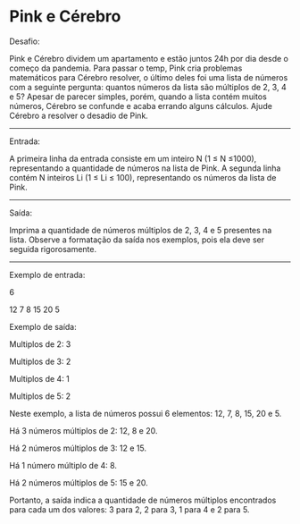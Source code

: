 # Pink e Cérebro

Desafio:

Pink e Cérebro dividem um apartamento e estão juntos 24h por dia desde o começo da pandemia.
Para passar o temp, Pink cria problemas matemáticos para Cérebro resolver, 
o último deles foi uma lista de números com a seguinte pergunta: quantos números da lista são múltiplos de 2, 3, 4 e 5?
Apesar de parecer simples, porém, quando a lista contém muitos números, Cérebro se confunde e acaba errando alguns cálculos.
Ajude Cérebro a resolver o desadio de Pink.

---

Entrada:

A primeira linha da entrada consiste em um inteiro N (1 ≤ N ≤1000), representando a quantidade de números na lista de Pink.
A segunda linha contém N inteiros Li (1 ≤ Li ≤ 100), representando os números da lista de Pink.

---

Saída:

Imprima a quantidade de números múltiplos de 2, 3, 4 e 5 presentes na lista. Observe a formatação da saída nos exemplos, pois ela deve ser seguida rigorosamente.



---

Exemplo de entrada:


6

12 7 8 15 20 5

Exemplo de saída:

Multiplos de 2: 3

Multiplos de 3: 2

Multiplos de 4: 1

Multiplos de 5: 2

Neste exemplo, a lista de números possui 6 elementos: 12, 7, 8, 15, 20 e 5.

Há 3 números múltiplos de 2: 12, 8 e 20.

Há 2 números múltiplos de 3: 12 e 15.

Há 1 número múltiplo de 4: 8.

Há 2 números múltiplos de 5: 15 e 20.

Portanto, a saída indica a quantidade de números múltiplos encontrados para cada um dos valores: 3 para 2, 2 para 3, 1 para 4 e 2 para 5.